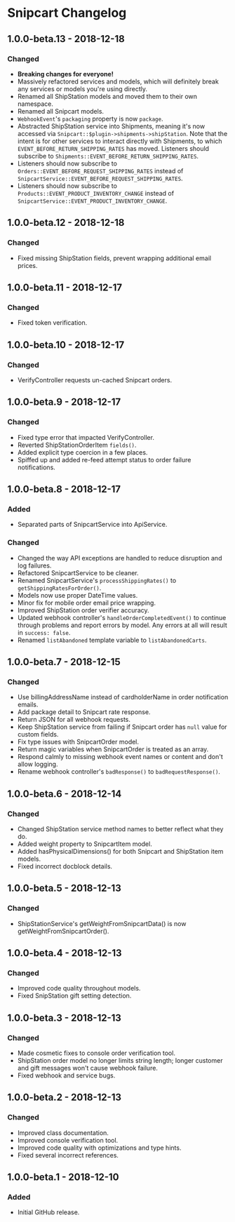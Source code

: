 # Snipcart Changelog

## 1.0.0-beta.13 - 2018-12-18
### Changed
- **Breaking changes for everyone!**
- Massively refactored services and models, which will definitely break any services or models you're using directly.
- Renamed all ShipStation models and moved them to their own namespace.
- Renamed all Snipcart models.
- `WebhookEvent`'s `packaging` property is now `package`.
- Abstracted ShipStation service into Shipments, meaning it's now accessed via `Snipcart::$plugin->shipments->shipStation`. Note that the intent is for other services to interact directly with Shipments, to which `EVENT_BEFORE_RETURN_SHIPPING_RATES` has moved. Listeners should subscribe to `Shipments::EVENT_BEFORE_RETURN_SHIPPING_RATES`.
- Listeners should now subscribe to `Orders::EVENT_BEFORE_REQUEST_SHIPPING_RATES` instead of `SnipcartService::EVENT_BEFORE_REQUEST_SHIPPING_RATES`.
- Listeners should now subscribe to `Products::EVENT_PRODUCT_INVENTORY_CHANGE` instead of `SnipcartService::EVENT_PRODUCT_INVENTORY_CHANGE`.

## 1.0.0-beta.12 - 2018-12-18
### Changed
- Fixed missing ShipStation fields, prevent wrapping additional email prices.

## 1.0.0-beta.11 - 2018-12-17
### Changed
- Fixed token verification.

## 1.0.0-beta.10 - 2018-12-17
### Changed
- VerifyController requests un-cached Snipcart orders.

## 1.0.0-beta.9 - 2018-12-17
### Changed
- Fixed type error that impacted VerifyController.
- Reverted ShipStationOrderItem `fields()`.
- Added explicit type coercion in a few places.
- Spiffed up and added re-feed attempt status to order failure notifications.

## 1.0.0-beta.8 - 2018-12-17
### Added
- Separated parts of SnipcartService into ApiService.
### Changed
- Changed the way API exceptions are handled to reduce disruption and log failures.
- Refactored SnipcartService to be cleaner.
- Renamed SnipcartService's `processShippingRates()` to `getShippingRatesForOrder()`.
- Models now use proper DateTime values.
- Minor fix for mobile order email price wrapping.
- Improved ShipStation order verifier accuracy.
- Updated webhook controller's `handleOrderCompletedEvent()` to continue through problems and report errors by model. Any errors at all will result in `success: false`.
- Renamed `listAbandoned` template variable to `listAbandonedCarts`.

## 1.0.0-beta.7 - 2018-12-15
### Changed
- Use billingAddressName instead of cardholderName in order notification emails.
- Add package detail to Snipcart rate response.
- Return JSON for all webhook requests.
- Keep ShipStation service from failing if Snipcart order has `null` value for custom fields.
- Fix type issues with SnipcartOrder model.
- Return magic variables when SnipcartOrder is treated as an array.
- Respond calmly to missing webhook event names or content and don't allow logging.
- Rename webhook controller's `badResponse()` to `badRequestResponse()`.

## 1.0.0-beta.6 - 2018-12-14
### Changed
- Changed ShipStation service method names to better reflect what they do.
- Added weight property to SnipcartItem model.
- Added hasPhysicalDimensions() for both Snipcart and ShipStation item models.
- Fixed incorrect docblock details.

## 1.0.0-beta.5 - 2018-12-13
### Changed
- ShipStationService's getWeightFromSnipcartData() is now getWeightFromSnipcartOrder().

## 1.0.0-beta.4 - 2018-12-13
### Changed
- Improved code quality throughout models.
- Fixed SnipStation gift setting detection.

## 1.0.0-beta.3 - 2018-12-13
### Changed
- Made cosmetic fixes to console order verification tool.
- ShipStation order model no longer limits string length; longer customer and gift messages won't cause webhook failure.
- Fixed webhook and service bugs.

## 1.0.0-beta.2 - 2018-12-13
### Changed
- Improved class documentation.
- Improved console verification tool.
- Improved code quality with optimizations and type hints.
- Fixed several incorrect references.

## 1.0.0-beta.1 - 2018-12-10
### Added
- Initial GitHub release.
